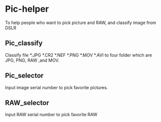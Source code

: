 Pic-helper
==========

To help people who want to pick picture and RAW, and classify image from DSLR



 Pic_classify
----

Classify file  *.JPG *.CR2 *.NEF *.PNG *.MOV *.AVI to four folder which are JPG, PNG, RAW ,and MOV. 


 Pic_selector
----

Input image serial number to pick favorite pictures.


 RAW_selector
----

Input RAW serial number to pick favorite RAW


